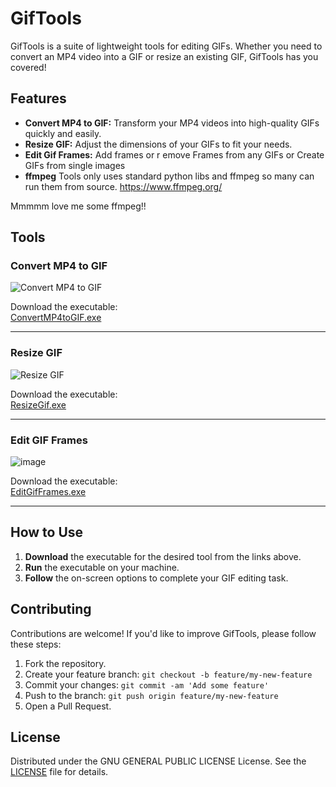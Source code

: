 # GifTools

GifTools is a suite of lightweight tools for editing GIFs. Whether you need to convert an MP4 video into a GIF or resize an existing GIF, GifTools has you covered!

## Features

- **Convert MP4 to GIF:** Transform your MP4 videos into high-quality GIFs quickly and easily.
- **Resize GIF:** Adjust the dimensions of your GIFs to fit your needs.
- **Edit Gif Frames:** Add frames or r emove Frames from any GIFs or Create GIFs from single images
- **ffmpeg** Tools only uses standard python libs and ffmpeg so many can run them from source. https://www.ffmpeg.org/

Mmmmm love me some ffmpeg!!

## Tools

### Convert MP4 to GIF

![Convert MP4 to GIF](https://github.com/user-attachments/assets/71a51a89-cfcd-4efa-8d33-a7b8de91bd1d)

Download the executable:  
[ConvertMP4toGIF.exe](https://github.com/Kavex/GifTools/releases/download/ConvertMP4toGIF/ConvertMP4toGIF.exe)

---

### Resize GIF

![Resize GIF](https://github.com/user-attachments/assets/a771da36-dc46-4274-aaaf-ae6fad65af01)

Download the executable:  
[ResizeGif.exe](https://github.com/Kavex/GifTools/releases/download/ResizeGif/ResizeGif.exe)

---

### Edit GIF Frames

![image](https://github.com/user-attachments/assets/a8c77480-47db-46b0-a73b-ca7594a8fff8)

Download the executable:  
[EditGifFrames.exe](https://github.com/Kavex/GifTools/releases/download/EditGifFrames/EditGifFrames.exe)

---


## How to Use

1. **Download** the executable for the desired tool from the links above.
2. **Run** the executable on your machine.
3. **Follow** the on-screen options to complete your GIF editing task.

## Contributing

Contributions are welcome! If you'd like to improve GifTools, please follow these steps:

1. Fork the repository.
2. Create your feature branch: `git checkout -b feature/my-new-feature`
3. Commit your changes: `git commit -am 'Add some feature'`
4. Push to the branch: `git push origin feature/my-new-feature`
5. Open a Pull Request.

## License

Distributed under the GNU GENERAL PUBLIC LICENSE License. See the [LICENSE](LICENSE) file for details.

